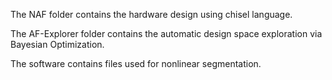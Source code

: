 The NAF folder contains the hardware design using chisel language.

The AF-Explorer folder contains the automatic design space exploration via Bayesian Optimization.

The software contains files used for nonlinear segmentation.
